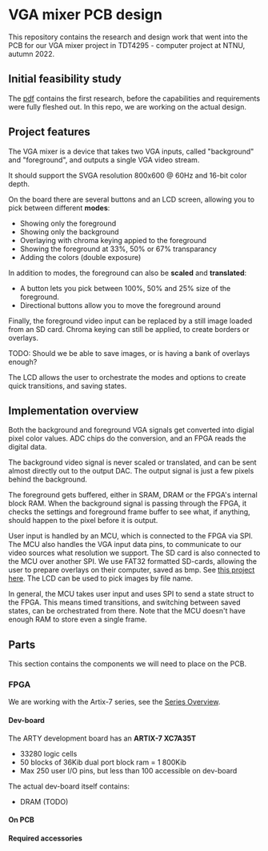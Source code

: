 # VGA mixer PCB design
This repository contains the research and design work that went into the PCB
for our VGA mixer project in TDT4295 - computer project at NTNU, autumn 2022.

## Initial feasibility study
The [pdf](InitialFeasibilityStudy.pdf) contains the first research, before
the capabilities and requirements were fully fleshed out. In this repo,
we are working on the actual design.

## Project features
The VGA mixer is a device that takes two VGA inputs,
called "background" and "foreground", and outputs a single VGA video stream.

It should support the SVGA resolution 800x600 @ 60Hz and 16-bit color depth.

On the board there are several buttons and an LCD screen,
allowing you to pick between different **modes**:
 - Showing only the foreground
 - Showing only the background
 - Overlaying with chroma keying appied to the foreground
 - Showing the foreground at 33%, 50% or 67% transparancy
 - Adding the colors (double exposure)

In addition to modes, the foreground can also be **scaled** and **translated**:
 - A button lets you pick between 100%, 50% and 25% size of the foreground.
 - Directional buttons allow you to move the foreground around

Finally, the foreground video input can be replaced by a still image loaded
from an SD card. Chroma keying can still be applied, to create borders or overlays.

TODO: Should we be able to save images, or is having a bank of overlays enough?

The LCD allows the user to orchestrate the modes and options to create quick
transitions, and saving states.

## Implementation overview
Both the background and foreground VGA signals get converted into digial pixel color values.
ADC chips do the conversion, and an FPGA reads the digital data.

The background video signal is never scaled or translated, and can be sent
almost directly out to the output DAC.
The output signal is just a few pixels behind the background.

The foreground gets buffered, either in SRAM, DRAM or the FPGA's internal block RAM.
When the background signal is passing through the FPGA, it checks the settings and
foreground frame buffer to see what, if anything, should happen to the pixel before it is output.

User input is handled by an MCU, which is connected to the FPGA via SPI.
The MCU also handles the VGA input data pins, to communicate to our video sources
what resolution we support.
The SD card is also connected to the MCU over another SPI.
We use FAT32 formatted SD-cards, allowing the user to prepare overlays on their computer, saved as bmp.
See [this project here](https://create.arduino.cc/projecthub/SurtrTech/display-bmp-pictures-from-sd-card-on-tft-lcd-shield-f3074c).
The LCD can be used to pick images by file name.

In general, the MCU takes user input and uses SPI to send a state struct to the FPGA.
This means timed transitions, and switching between saved states, can be orchestrated from there.
Note that the MCU doesn't have enough RAM to store even a single frame.

## Parts
This section contains the components we will need to place on the PCB.

### FPGA
We are working with the Artix-7 series, see the [Series Overview](https://docs.xilinx.com/v/u/en-US/ds180_7Series_Overview).

#### Dev-board
The ARTY development board has an **ARTIX-7 XC7A35T**
 - 33280 logic cells
 - 50 blocks of 36Kib dual port block ram = 1 800Kib
 - Max 250 user I/O pins, but less than 100 accessible on dev-board
 
The actual dev-board itself contains:
 - DRAM (TODO)
 
#### On PCB

#### Required accessories
